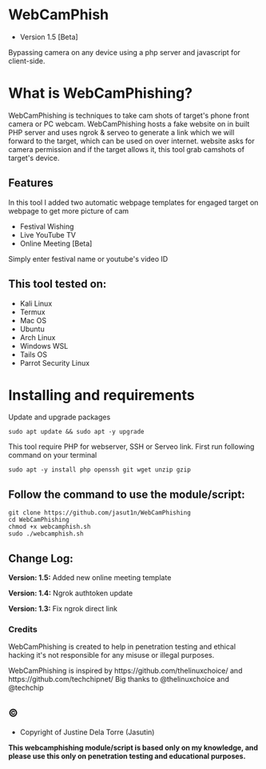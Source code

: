 # WebCamPhish
* Version 1.5 [Beta]

Bypassing camera on any device using a php server and javascript for client-side.

# What is WebCamPhishing?
<p>WebCamPhishing is techniques to take cam shots of target's phone front camera or PC webcam. WebCamPhishing hosts a fake website on in built PHP server and uses ngrok & serveo to generate a link which we will forward to the target, which can be used on over internet. website asks for camera permission and if the target allows it, this tool grab camshots of target's device.</p>

## Features
<p>In this tool I added two automatic webpage templates for engaged target on webpage to get more picture of cam</p>
<ul>
  <li>Festival Wishing</li>
  <li>Live YouTube TV</li>
   <li>Online Meeting [Beta]</li>
</ul>
<p>Simply enter festival name or youtube's video ID</p>

## This tool tested on:
<ul>
  <li>Kali Linux</li>
  <li>Termux</li>
  <li>Mac OS</li>
  <li>Ubuntu</li>
  <li>Arch Linux</li>
  <li>Windows WSL</li>
  <li>Tails OS</li>
  <li>Parrot Security Linux</li>
</ul>

# Installing and requirements
<p>Update and upgrade packages</p>

```
sudo apt update && sudo apt -y upgrade 
```

<p>This tool require PHP for webserver, SSH or Serveo link. First run following command on your terminal</p>

```
sudo apt -y install php openssh git wget unzip gzip
```

## Follow the command to use the module/script:

```
git clone https://github.com/jasut1n/WebCamPhishing
cd WebCamPhishing
chmod +x webcamphish.sh
sudo ./webcamphish.sh
```

## Change Log:

<p><b>Version: 1.5:</b> Added new online meeting template</p>
<p><b>Version: 1.4:</b> Ngrok authtoken update</p>
<p><b>Version: 1.3:</b> Fix ngrok direct link</p>

### Credits

<p>WebCamPhishing is created to help in penetration testing and ethical hacking it's not responsible for any misuse or illegal purposes.</p>
<p>WebCamPhishing is inspired by https://github.com/thelinuxchoice/ and https://github.com/techchipnet/ Big thanks to @thelinuxchoice and @techchip</p>

## ©
* Copyright of Justine Dela Torre (Jasutin)

**This webcamphishing module/script is based only on my knowledge, and please use this only on penetration testing and educational purposes.**
